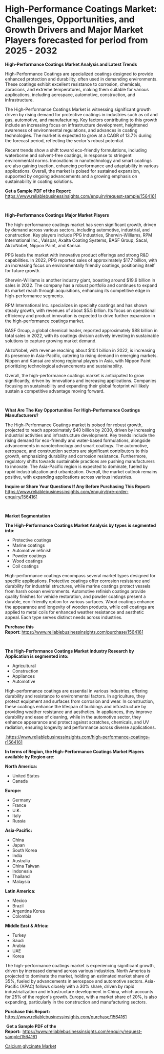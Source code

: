 <p><h1>High-Performance Coatings Market: Challenges, Opportunities, and Growth Drivers and Major Market Players forecasted for period from 2025 - 2032</h1></p><p><strong>High-Performance Coatings Market Analysis and Latest Trends</strong></p>
<p><p>High-Performance Coatings are specialized coatings designed to provide enhanced protection and durability, often used in demanding environments. These coatings exhibit excellent resistance to corrosion, chemicals, abrasions, and extreme temperatures, making them suitable for various applications, including aerospace, automotive, construction, and infrastructure. </p><p>The High-Performance Coatings Market is witnessing significant growth driven by rising demand for protective coatings in industries such as oil and gas, automotive, and manufacturing. Key factors contributing to this growth include an increasing focus on infrastructure development, heightened awareness of environmental regulations, and advances in coating technologies. The market is expected to grow at a CAGR of 13.7% during the forecast period, reflecting the sector's robust potential.</p><p>Recent trends show a shift toward eco-friendly formulations, including waterborne and solvent-free coatings, in response to stringent environmental norms. Innovations in nanotechnology and smart coatings are also gaining traction, enhancing performance and adaptability in various applications. Overall, the market is poised for sustained expansion, supported by ongoing advancements and a growing emphasis on sustainability in coating solutions.</p></p>
<p><strong>Get a Sample PDF of the Report:&nbsp;</strong> <a href="https://www.reliablebusinessinsights.com/enquiry/request-sample/1564161?utm_campaign=2242&utm_medium=2&utm_source=Github&utm_content=ia&utm_term=31032025&utm_id=high-performance-coatings">https://www.reliablebusinessinsights.com/enquiry/request-sample/1564161</a></p>
<p>&nbsp;</p>
<p><strong>High-Performance Coatings Major Market Players</strong></p>
<p><p>The high-performance coatings market has seen significant growth, driven by demand across various sectors, including automotive, industrial, and construction. Key players include PPG Industries, Sherwin-Williams, RPM International Inc., Valspar, Axalta Coating Systems, BASF Group, Sacal, AkzoNobel, Nippon Paint, and Kansai.</p><p>PPG leads the market with innovative product offerings and strong R&D capabilities. In 2022, PPG reported sales of approximately $17.7 billion, with an increasing focus on environmentally friendly coatings, positioning itself for future growth.</p><p>Sherwin-Williams is another industry giant, boasting around $19.9 billion in sales in 2022. The company has a robust portfolio and continues to expand its market reach through acquisitions, enhancing its competitive edge in high-performance segments.</p><p>RPM International Inc. specializes in specialty coatings and has shown steady growth, with revenues of about $5.5 billion. Its focus on operational efficiency and product innovation is expected to drive further expansion in the high-performance coatings market.</p><p>BASF Group, a global chemical leader, reported approximately $88 billion in total sales in 2022, with its coatings division actively investing in sustainable solutions to capture growing market demand.</p><p>AkzoNobel, with revenue reaching about $10.1 billion in 2022, is increasing its presence in Asia-Pacific, catering to rising demand in emerging markets. Nippon and Kansai are strong regional players in Asia, with Nippon Paint prioritizing technological advancements and sustainability.</p><p>Overall, the high-performance coatings market is anticipated to grow significantly, driven by innovations and increasing applications. Companies focusing on sustainability and expanding their global footprint will likely sustain a competitive advantage moving forward.</p></p>
<p>&nbsp;</p>
<p><strong>What Are The Key Opportunities For High-Performance Coatings Manufacturers?</strong></p>
<p><p>The High-Performance Coatings market is poised for robust growth, projected to reach approximately $40 billion by 2030, driven by increasing industrial activities and infrastructure development. Key trends include the rising demand for eco-friendly and water-based formulations, alongside advancements in nanotechnology and smart coatings. The automotive, aerospace, and construction sectors are significant contributors to this growth, emphasizing durability and corrosion resistance. Furthermore, regulatory shifts towards sustainable practices are pushing manufacturers to innovate. The Asia-Pacific region is expected to dominate, fueled by rapid industrialization and urbanization. Overall, the market outlook remains positive, with expanding applications across various industries.</p></p>
<p><strong>Inquire or Share Your Questions If Any Before Purchasing This Report:</strong> <a href="https://www.reliablebusinessinsights.com/enquiry/pre-order-enquiry/1564161?utm_campaign=2242&utm_medium=2&utm_source=Github&utm_content=ia&utm_term=31032025&utm_id=high-performance-coatings">https://www.reliablebusinessinsights.com/enquiry/pre-order-enquiry/1564161</a></p>
<p>&nbsp;</p>
<p><strong>Market Segmentation</strong></p>
<p><strong>The High-Performance Coatings Market Analysis by types is segmented into:</strong></p>
<p><ul><li>Protective coatings</li><li>Marine coatings</li><li>Automotive refinish</li><li>Powder coatings</li><li>Wood coatings</li><li>Coil coatings</li></ul></p>
<p><p>High-performance coatings encompass several market types designed for specific applications. Protective coatings offer corrosion resistance and durability for industrial structures, while marine coatings protect vessels from harsh ocean environments. Automotive refinish coatings provide quality finishes for vehicle restoration, and powder coatings present a durable, eco-friendly option for various surfaces. Wood coatings enhance the appearance and longevity of wooden products, while coil coatings are applied to metal coils for enhanced weather resistance and aesthetic appeal. Each type serves distinct needs across industries.</p></p>
<p><strong>Purchase this Report:&nbsp;</strong><a href="https://www.reliablebusinessinsights.com/purchase/1564161?utm_campaign=2242&utm_medium=2&utm_source=Github&utm_content=ia&utm_term=31032025&utm_id=high-performance-coatings">https://www.reliablebusinessinsights.com/purchase/1564161</a></p>
<p>&nbsp;</p>
<p><strong>The High-Performance Coatings Market Industry Research by Application is segmented into:</strong></p>
<p><ul><li>Agricultural</li><li>Construction</li><li>Appliances</li><li>Automotive</li></ul></p>
<p><p>High-performance coatings are essential in various industries, offering durability and resistance to environmental factors. In agriculture, they protect equipment and surfaces from corrosion and wear. In construction, these coatings enhance the lifespan of buildings and infrastructure by providing weather resistance and aesthetics. In appliances, they improve durability and ease of cleaning, while in the automotive sector, they enhance appearance and protect against scratches, chemicals, and UV radiation, ensuring longevity and performance across diverse applications.</p></p>
<p><a href="https://www.reliablebusinessinsights.com/high-performance-coatings-r1564161?utm_campaign=2242&utm_medium=2&utm_source=Github&utm_content=ia&utm_term=31032025&utm_id=high-performance-coatings">&nbsp;https://www.reliablebusinessinsights.com/high-performance-coatings-r1564161</a></p>
<p><strong>In terms of Region, the High-Performance Coatings Market Players available by Region are:</strong></p>
<p>
    <p> <strong> North America: </strong>
        <ul>
            <li>United States</li>
            <li>Canada</li>
        </ul>
        </p> 
    <p> <strong> Europe: </strong>
        <ul>
            <li>Germany</li>
            <li>France</li>
            <li>U.K.</li>
            <li>Italy</li>
            <li>Russia</li>
        </ul>
        </p> 
    <p> <strong> Asia-Pacific: </strong>
        <ul>
            <li>China</li>
            <li>Japan</li>
            <li>South Korea</li>
            <li>India</li>
            <li>Australia</li>
            <li>China Taiwan</li>
            <li>Indonesia</li>
            <li>Thailand</li>
            <li>Malaysia</li>
        </ul>
        </p> 
    <p> <strong> Latin America: </strong>
        <ul>
            <li>Mexico</li>
            <li>Brazil</li>
            <li>Argentina Korea</li>
            <li>Colombia</li>
        </ul>
        </p> 
    <p> <strong> Middle East & Africa: </strong>
        <ul>
            <li>Turkey</li>
            <li>Saudi</li>
            <li>Arabia</li>
            <li>UAE</li>
            <li>Korea</li>
        </ul>
    </p>
    </p>
<p><p>The high-performance coatings market is experiencing significant growth, driven by increased demand across various industries. North America is projected to dominate the market, holding an estimated market share of 35%, fueled by advancements in aerospace and automotive sectors. Asia-Pacific (APAC) follows closely with a 30% share, driven by rapid industrialization and infrastructure development in China, which accounts for 25% of the region's growth. Europe, with a market share of 20%, is also expanding, particularly in the construction and manufacturing sectors.</p></p>
<p><strong>Purchase this Report: </strong><a href="https://www.reliablebusinessinsights.com/purchase/1564161?utm_campaign=2242&utm_medium=2&utm_source=Github&utm_content=ia&utm_term=31032025&utm_id=high-performance-coatings">https://www.reliablebusinessinsights.com/purchase/1564161</a></p>
<p>&nbsp;<strong>Get a Sample PDF of the Report:&nbsp;&nbsp;</strong><a href="https://www.reliablebusinessinsights.com/enquiry/request-sample/1564161?utm_campaign=2242&utm_medium=2&utm_source=Github&utm_content=ia&utm_term=31032025&utm_id=high-performance-coatings">https://www.reliablebusinessinsights.com/enquiry/request-sample/1564161</a></p>
<p><strong></strong></p>
<p><p><a href="https://github.com/rosamariarocque98/Market-Research-Report-List-1/blob/main/calcium-glycinate-market.md?utm_campaign=2242&utm_medium=2&utm_source=Github&utm_content=ia&utm_term=31032025&utm_id=high-performance-coatings">Calcium glycinate Market</a></p></p>